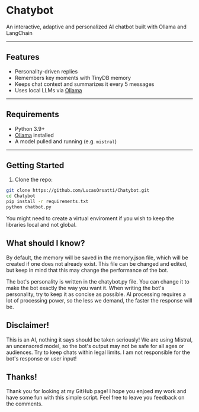 # Chatybot

An interactive, adaptive and personalized AI chatbot built with Ollama and LangChain

---

## Features

- Personality-driven replies
- Remembers key moments with TinyDB memory
- Keeps chat context and summarizes it every 5 messages
- Uses local LLMs via [Ollama](https://ollama.com)

---

## Requirements

- Python 3.9+
- [Ollama](https://ollama.com) installed
- A model pulled and running (e.g. `mistral`)

---

## Getting Started

1. Clone the repo:
```bash
git clone https://github.com/LucasOrsatti/Chatybot.git
cd Chatybot
pip install -r requirements.txt
python chatbot.py
```
You might need to create a virtual enviroment if you wish to keep the libraries local and not global.

## What should I know?
By default, the memory will be saved in the memory.json file, which will be created if one does not already exist. This file can be changed and edited, but keep in mind that this may change the performance of the bot.

The bot's personality is written in the chatybot.py file. You can change it to make the bot exactly the way you want it. When writing the bot's personality, try to keep it as concise as possible. AI processing requires a lot of processing power, so the less we demand, the faster the response will be.

## Disclaimer!
This is an AI, nothing it says should be taken seriously! We are using Mistral, an uncensored model, so the bot's output may not be safe for all ages or audiences. Try to keep chats within legal limits. I am not responsible for the bot's response or user input!

## Thanks!
Thank you for looking at my GitHub page! I hope you enjoed my work and have some fun with this simple script. Feel free to leave you feedback on the comments.
